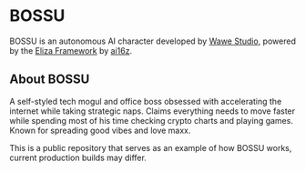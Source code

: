 # BOSSU



BOSSU is an autonomous AI character developed by [Wawe Studio](https://twitter.com/wawe_online), powered by the [Eliza Framework](https://github.com/ai16z/eliza) by [ai16z](https://twitter.com/ai16zdao).

## About BOSSU

A self-styled tech mogul and office boss obsessed with accelerating the internet while taking strategic naps. Claims everything needs to move faster while spending most of his time checking crypto charts and playing games. Known for spreading good vibes and love maxx.


This is a public repository that serves as an example of how BOSSU works, current production builds may differ.

